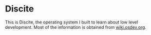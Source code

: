 # Discite
This is Discite, the operating system I built to learn about low level development.
Most of the information is obtained from [wiki.osdev.org](http://wiki.osdev.org).
